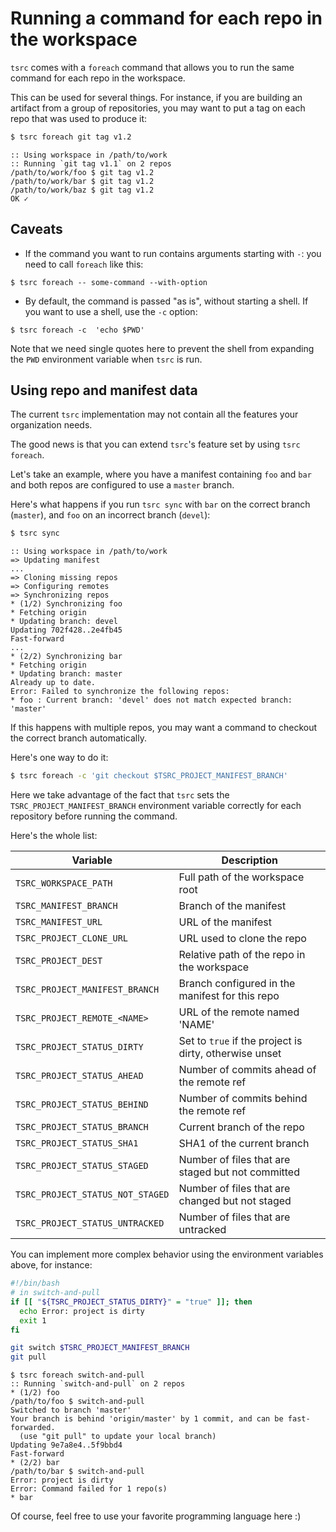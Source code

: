 # Running a command for each repo in the workspace

`tsrc` comes with a `foreach` command that allows you to run
the same command for each repo in the workspace.

This can be used for several things. For instance, if you are building
an artifact from a group of repositories, you may want to put a tag on
each repo that was used to produce it:

```bash
$ tsrc foreach git tag v1.2
```

```text
:: Using workspace in /path/to/work
:: Running `git tag v1.1` on 2 repos
/path/to/work/foo $ git tag v1.2
/path/to/work/bar $ git tag v1.2
/path/to/work/baz $ git tag v1.2
OK ✓
```

## Caveats

* If the command you want to run contains arguments starting with&nbsp;`-`: you need
to call `foreach` like this:

```
$ tsrc foreach -- some-command --with-option
```

* By default, the command is passed "as is", without starting a shell. If you want
  to use a shell, use the `-c` option:

```
$ tsrc foreach -c  'echo $PWD'
```

Note that we need single quotes here to prevent the shell from expanding
the `PWD` environment variable when `tsrc` is run.

## Using repo and manifest data

The current `tsrc` implementation may not contain all the features your organization needs.

The good news is that you can extend `tsrc`'s feature set by using `tsrc
foreach`.

Let's take an example, where you have a manifest containing `foo` and `bar` and both
repos are configured to use a `master` branch.

Here's what happens if you run `tsrc sync` with `bar` on the correct branch (`master`), and `foo` on an incorrect branch (`devel`):

```bash
$ tsrc sync
```

```text
:: Using workspace in /path/to/work
=> Updating manifest
...
=> Cloning missing repos
=> Configuring remotes
=> Synchronizing repos
* (1/2) Synchronizing foo
* Fetching origin
* Updating branch: devel
Updating 702f428..2e4fb45
Fast-forward
...
* (2/2) Synchronizing bar
* Fetching origin
* Updating branch: master
Already up to date.
Error: Failed to synchronize the following repos:
* foo : Current branch: 'devel' does not match expected branch: 'master'
```

If this happens with multiple repos, you may want a command to checkout the correct branch automatically.

Here's one way to do it:

```bash
$ tsrc foreach -c 'git checkout $TSRC_PROJECT_MANIFEST_BRANCH'
```

Here we take advantage of the fact that `tsrc` sets the `TSRC_PROJECT_MANIFEST_BRANCH`
environment variable correctly for each repository before running the command.

Here's the whole list:


| Variable                         | Description                                            |
|----------------------------------|--------------------------------------------------------|
| `TSRC_WORKSPACE_PATH`            | Full path of the workspace root                        |
| `TSRC_MANIFEST_BRANCH`           | Branch of the manifest                                 |
| `TSRC_MANIFEST_URL`              | URL of the manifest                                    |
| `TSRC_PROJECT_CLONE_URL`         | URL used to clone the repo                             |
| `TSRC_PROJECT_DEST`              | Relative path of the repo in the workspace             |
| `TSRC_PROJECT_MANIFEST_BRANCH`   | Branch configured in the manifest for this repo        |
| `TSRC_PROJECT_REMOTE_<NAME>`     | URL of the remote named 'NAME'                         |
| `TSRC_PROJECT_STATUS_DIRTY`      | Set to `true` if the project is dirty, otherwise unset |
| `TSRC_PROJECT_STATUS_AHEAD`      | Number of commits ahead of the remote ref              |
| `TSRC_PROJECT_STATUS_BEHIND`     | Number of commits behind the remote ref                |
| `TSRC_PROJECT_STATUS_BRANCH`     | Current branch of the repo                             |
| `TSRC_PROJECT_STATUS_SHA1`       | SHA1 of the current branch                             |
| `TSRC_PROJECT_STATUS_STAGED`     | Number of files that are staged but not committed      |
| `TSRC_PROJECT_STATUS_NOT_STAGED` | Number of files that are changed but not staged        |
| `TSRC_PROJECT_STATUS_UNTRACKED`  | Number of files that are untracked                     |

You can implement more complex behavior using the environment variables above, for instance:

```sh
#!/bin/bash
# in switch-and-pull
if [[ "${TSRC_PROJECT_STATUS_DIRTY}" = "true" ]]; then
  echo Error: project is dirty
  exit 1
fi

git switch $TSRC_PROJECT_MANIFEST_BRANCH
git pull
```

```text
$ tsrc foreach switch-and-pull
:: Running `switch-and-pull` on 2 repos
* (1/2) foo
/path/to/foo $ switch-and-pull
Switched to branch 'master'
Your branch is behind 'origin/master' by 1 commit, and can be fast-forwarded.
  (use "git pull" to update your local branch)
Updating 9e7a8e4..5f9bbd4
Fast-forward
* (2/2) bar
/path/to/bar $ switch-and-pull
Error: project is dirty
Error: Command failed for 1 repo(s)
* bar
```

Of course, feel free to use your favorite programming language here :)
